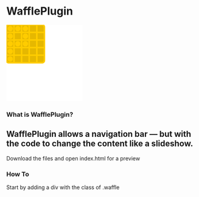 # WafflePlugin 
![alt text](https://github.com/TendelTWeb/WafflePlugin/blob/master/logo.png "logo")
### What is WafflePlugin?
WafflePlugin allows a navigation bar — but with the code to change the content like a slideshow. 
---
Download the files and open index.html for a preview
### How To 
Start by adding a div with the class of .waffle 
